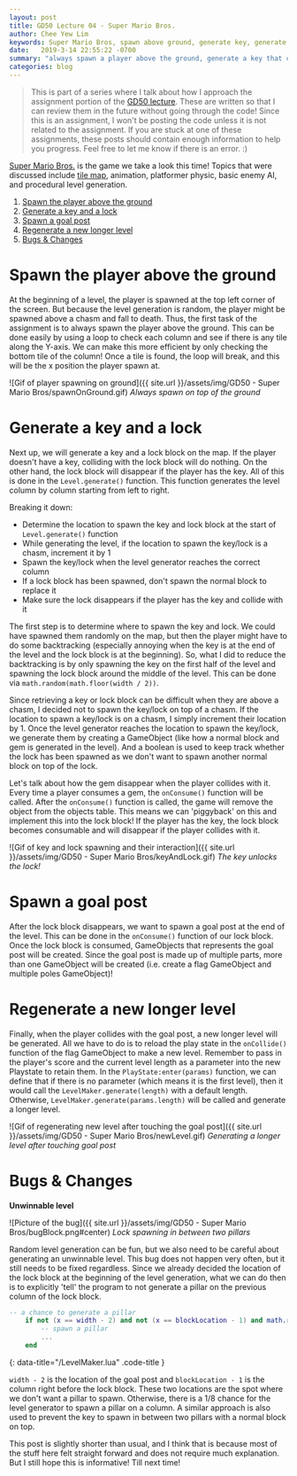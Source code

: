 ```yaml
---
layout: post
title: GD50 Lecture 04 - Super Mario Bros.
author: Chee Yew Lim
keywords: Super Mario Bros, spawn above ground, generate key, generate lock, spawn goal post, regenerate longer level, game development, CS50, GD50 
date:   2019-3-14 22:55:22 -0700
summary: "always spawn a player above the ground, generate a key that can be used to unlock a lock, unlocking lock will spawn a flag post, touching flag post regenerate a new longer level"
categories: blog
---
```


> This is part of a series where I talk about how I approach the assignment portion of the [GD50 lecture][online-course]. These are written so that I can review them in the future without going through the code! Since this is an assignment, I won't be posting the code unless it is not related to the assignment. If you are stuck at one of these assignments, these posts should contain enough information to help you progress. Feel free to let me know if there is an error. :)

[Super Mario Bros.][SMB] is the game we take a look this time! Topics that were discussed include [tile map][TileMap], animation, platformer physic, basic enemy AI, and procedural level generation.

1. [Spawn the player above the ground](#spawn-the-player-above-the-ground)
2. [Generate a key and a lock](#generate-a-key-and-a-lock)
3. [Spawn a goal post](#spawn-a-goal-post)
4. [Regenerate a new longer level](#regenerate-a-new-longer-level)
5. [Bugs & Changes](#bugs--changes)

# Spawn the player above the ground

At the beginning of a level, the player is spawned at the top left corner of the screen. But because the level generation is random, the player might be spawned above a chasm and fall to death. Thus, the first task of the assignment is to always spawn the player above the ground. This can be done easily by using a loop to check each column and see if there is any tile along the Y-axis. We can make this more efficient by only checking the bottom tile of the column! Once a tile is found, the loop will break, and this will be the x position the player spawn at.

![Gif of player spawning on ground]({{ site.url }}/assets/img/GD50 - Super Mario Bros/spawnOnGround.gif)
*Always spawn on top of the ground*

# Generate a key and a lock

Next up, we will generate a key and a lock block on the map. If the player doesn't have a key, colliding with the lock block will do nothing. On the other hand, the lock block will disappear if the player has the key. All of this is done in the `Level.generate()` function. This function generates the level column by column starting from left to right.

Breaking it down:

- Determine the location to spawn the key and lock block at the start of `Level.generate()` function
- While generating the level, if the location to spawn the key/lock is a chasm, increment it by 1
- Spawn the key/lock when the level generator reaches the correct column
- If a lock block has been spawned, don't spawn the normal block to replace it
- Make sure the lock disappears if the player has the key and collide with it

The first step is to determine where to spawn the key and lock. We could have spawned them randomly on the map, but then the player might have to do some backtracking (especially annoying when the key is at the end of the level and the lock block is at the beginning). So, what I did to reduce the backtracking is by only spawning the key on the first half of the level and spawning the lock block around the middle of the level. This can be done via `math.random(math.floor(width / 2))`.

Since retrieving a key or lock block can be difficult when they are above a chasm, I decided not to spawn the key/lock on top of a chasm. If the location to spawn a key/lock is on a chasm, I simply increment their location by 1. Once the level generator reaches the location to spawn the key/lock, we generate them by creating a GameObject (like how a normal block and gem is generated in the level). And a boolean is used to keep track whether the lock has been spawned as we don't want to spawn another normal block on top of the lock.

Let's talk about how the gem disappear when the player collides with it. Every time a player consumes a gem, the `onConsume()` function will be called. After the `onConsume()` function is called, the game will remove the object from the objects table. This means we can 'piggyback' on this and implement this into the lock block! If the player has the key, the lock block becomes consumable and will disappear if the player collides with it.

![Gif of key and lock spawning and their interaction]({{ site.url }}/assets/img/GD50 - Super Mario Bros/keyAndLock.gif)
*The key unlocks the lock!*

# Spawn a goal post

After the lock block disappears, we want to spawn a goal post at the end of the level. This can be done in the `onConsume()` function of our lock block. Once the lock block is consumed, GameObjects that represents the goal post will be created. Since the goal post is made up of multiple parts, more than one GameObject will be created (i.e. create a flag GameObject and multiple poles GameObject)!

# Regenerate a new longer level

Finally, when the player collides with the goal post, a new longer level will be generated. All we have to do is to reload the play state in the `onCollide()` function of the flag GameObject to make a new level. Remember to pass in the player's score and the current level length as a parameter into the new Playstate to retain them. In the `PlayState:enter(params)` function, we can define that if there is no parameter (which means it is the first level), then it would call the `LevelMaker.generate(length)` with a default length. Otherwise, `LevelMaker.generate(params.length)` will be called and generate a longer level.

![Gif of regenerating new level after touching the goal post]({{ site.url }}/assets/img/GD50 - Super Mario Bros/newLevel.gif)
*Generating a longer level after touching goal post*

# Bugs & Changes

**Unwinnable level**

![Picture of the bug]({{ site.url }}/assets/img/GD50 - Super Mario Bros/bugBlock.png#center)
*Lock spawning in between two pillars*

Random level generation can be fun, but we also need to be careful about generating an unwinnable level. This bug does not happen very often, but it still needs to be fixed regardless. Since we already decided the location of the lock block at the beginning of the level generation, what we can do then is to explicitly 'tell' the program to not generate a pillar on the previous column of the lock block. 

```lua
-- a chance to generate a pillar
    if not (x == width - 2) and not (x == blockLocation - 1) and math.random(8) == 1 then
        -- spawn a pillar
        ...
    end
```
{: data-title="/LevelMaker.lua" .code-title }

`width - 2` is the location of the goal post and `blockLocation - 1` is the column right before the lock block. These two locations are the spot where we don't want a pillar to spawn. Otherwise, there is a 1/8 chance for the level generator to spawn a pillar on a column. A similar approach is also used to prevent the key to spawn in between two pillars with a normal block on top.

This post is slightly shorter than usual, and I think that is because most of the stuff here felt straight forward and does not require much explanation. But I still hope this is informative! Till next time!

[SMB]: https://en.wikipedia.org/wiki/Super_Mario_Bros.
[TileMap]: https://developer.mozilla.org/en-US/docs/Games/Techniques/Tilemaps
[online-course]: https://courses.edx.org/courses/course-v1:HarvardX+CS50G+Games/course/